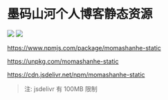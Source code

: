 # 墨码山河个人博客静态资源

[![](https://img.shields.io/npm/v/momashanhe-static.svg?label=npm%20version)](https://www.npmjs.com/package/momashanhe-static)
[![](https://img.shields.io/npm/unpacked-size/momashanhe-static.svg?label=npm%20size)](https://www.npmjs.com/package/momashanhe-static)

https://www.npmjs.com/package/momashanhe-static

https://unpkg.com/momashanhe-static

https://cdn.jsdelivr.net/npm/momashanhe-static

> 注: jsdelivr 有 100MB 限制
